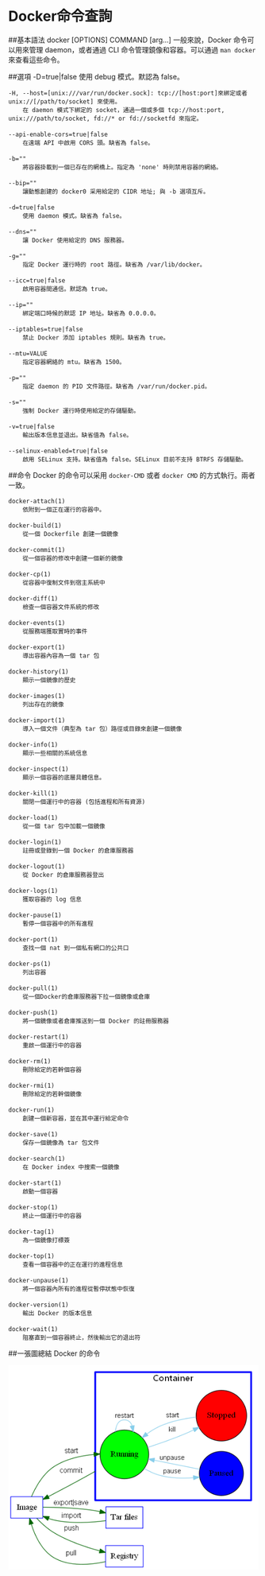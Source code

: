 # Docker命令查詢

##基本語法
    docker [OPTIONS] COMMAND [arg...]
一般來說，Docker 命令可以用來管理 daemon，或者通過 CLI 命令管理鏡像和容器。可以通過 `man docker` 來查看這些命令。


##選項
    -D=true|false
        使用 debug 模式。默認為 false。

    -H, --host=[unix:///var/run/docker.sock]: tcp://[host:port]來綁定或者 unix://[/path/to/socket] 來使用。
        在 daemon 模式下綁定的 socket，通過一個或多個 tcp://host:port, unix:///path/to/socket, fd://* or fd://socketfd 來指定。

    --api-enable-cors=true|false
        在遠端 API 中啟用 CORS 頭。缺省為 false。

    -b=""
        將容器掛載到一個已存在的網橋上。指定為 'none' 時則禁用容器的網絡。

    --bip=""
        讓動態創建的 docker0 采用給定的 CIDR 地址; 與 -b 選項互斥。

    -d=true|false
        使用 daemon 模式。缺省為 false。

    --dns=""
        讓 Docker 使用給定的 DNS 服務器。

    -g=""
        指定 Docker 運行時的 root 路徑。缺省為 /var/lib/docker。

    --icc=true|false
        啟用容器間通信。默認為 true。

    --ip=""
        綁定端口時候的默認 IP 地址。缺省為 0.0.0.0。

    --iptables=true|false
        禁止 Docker 添加 iptables 規則。缺省為 true。

    --mtu=VALUE
        指定容器網絡的 mtu。缺省為 1500。

    -p=""
        指定 daemon 的 PID 文件路徑。缺省為 /var/run/docker.pid。

    -s=""
        強制 Docker 運行時使用給定的存儲驅動。

    -v=true|false
        輸出版本信息並退出。缺省值為 false。

    --selinux-enabled=true|false
        啟用 SELinux 支持。缺省值為 false。SELinux 目前不支持 BTRFS 存儲驅動。


##命令
Docker 的命令可以采用 `docker-CMD` 或者 `docker CMD` 的方式執行。兩者一致。

    docker-attach(1)
        依附到一個正在運行的容器中。

    docker-build(1)
        從一個 Dockerfile 創建一個鏡像

    docker-commit(1)
        從一個容器的修改中創建一個新的鏡像

    docker-cp(1)
        從容器中復制文件到宿主系統中

    docker-diff(1)
        檢查一個容器文件系統的修改

    docker-events(1)
        從服務端獲取實時的事件

    docker-export(1)
        導出容器內容為一個 tar 包

    docker-history(1)
        顯示一個鏡像的歷史

    docker-images(1)
        列出存在的鏡像

    docker-import(1)
        導入一個文件（典型為 tar 包）路徑或目錄來創建一個鏡像

    docker-info(1)
        顯示一些相關的系統信息

    docker-inspect(1)
        顯示一個容器的底層具體信息。

    docker-kill(1)
        關閉一個運行中的容器 (包括進程和所有資源)

    docker-load(1)
        從一個 tar 包中加載一個鏡像

    docker-login(1)
        註冊或登錄到一個 Docker 的倉庫服務器

    docker-logout(1)
        從 Docker 的倉庫服務器登出

    docker-logs(1)
        獲取容器的 log 信息

    docker-pause(1)
        暫停一個容器中的所有進程

    docker-port(1)
        查找一個 nat 到一個私有網口的公共口

    docker-ps(1)
        列出容器

    docker-pull(1)
        從一個Docker的倉庫服務器下拉一個鏡像或倉庫

    docker-push(1)
        將一個鏡像或者倉庫推送到一個 Docker 的註冊服務器

    docker-restart(1)
        重啟一個運行中的容器

    docker-rm(1)
        刪除給定的若幹個容器

    docker-rmi(1)
        刪除給定的若幹個鏡像

    docker-run(1)
        創建一個新容器，並在其中運行給定命令

    docker-save(1)
        保存一個鏡像為 tar 包文件

    docker-search(1)
        在 Docker index 中搜索一個鏡像

    docker-start(1)
        啟動一個容器

    docker-stop(1)
        終止一個運行中的容器

    docker-tag(1)
        為一個鏡像打標簽

    docker-top(1)
        查看一個容器中的正在運行的進程信息

    docker-unpause(1)
        將一個容器內所有的進程從暫停狀態中恢復

    docker-version(1)
        輸出 Docker 的版本信息

    docker-wait(1)
        阻塞直到一個容器終止，然後輸出它的退出符

##一張圖總結 Docker 的命令

![命令周期](../_images/cmd_logic.png)
